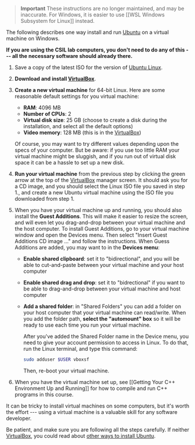 > **Important** These instructions are no longer maintained, and may be inaccurate. For Windows, it is easier to use [[WSL Windows Subsystem for Linux]] instead. 

The following describes one way install and run [Ubuntu](https://www.ubuntu.com/) on a virtual machine on Windows. 

**If you are using the CSIL lab computers, you don't need to do any of this --- all the necessary software should already there.**

1. Save a copy of the latest ISO for the version of [Ubuntu Linux](https://www.ubuntu.com/download/desktop). 
2. **Download and install [VirtualBox](https://www.virtualbox.org/)**.
3. **Create a new virtual machine** for 64-bit Linux. Here are some reasonable default settings for you virtual machine:
   - **RAM**: 4096 MB
   - **Number of CPUs**: 2
   - **Virtual disk size**: 25 GB (choose to create a disk during the installation, and select all the default options)
   - **Video memory**: 128 MB (this is in the [VirtualBox](https://www.virtualbox.org/))
   
   Of course, you may want to try different values depending upon the specs of your computer. But be aware: if you use too little RAM your virtual machine might be sluggish, and if you run out of virtual disk space it can be a hassle to set up a new disk.
   
4. **Run your virtual machine** from the previous step by clicking the green arrow at the top of the [VirtualBox](https://www.virtualbox.org/) manager screen. It should ask you for a CD image, and you should select the Linux ISO file you saved in step 1., and create a new Ubuntu virtual machine using the ISO file you downloaded from step 1. 
    
5. When you have your virtual machine up and running, you should also install the **Guest Additions**. This will make it easier to resize the screen, and will even let you drag-and-drop between your virtual machine and the host computer. To install Guest Additions, go to your virtual machine window and open the Devices menu. Then select "Insert Guest Additions CD image ..." and follow the instructions. When Guess Additions are added, you may want to in the **Devices menu**:
    - **Enable shared clipboard**: set it to "bidirectional", and you will be able to cut-and-paste between your virtual machine and your host computer
    - **Enable shared drag and drop**: set it to "bidrectional" if you want to be able to drag-and-drop between your virtual machine and host computer
    - **Add a shared folder**: in "Shared Folders" you can add a folder on your host computer that your virtual machine can read/write. When you add the folder path, **select the "automount" box** so it will be ready to use each time you run your virtual machine. 
      
	  After you've added the Shared Folder name in the Device menu, you need to give your account permission to access in Linux. To do that, run the Linux terminal, and type this command:
	  ```bash
	  sudo adduser $USER vboxsf
	  ```
	  Then, re-boot your virtual machine.
6. When you have the virtual machine set up, see [[Getting Your C++ Environment Up and Running]] for how to compile and run C++ programs in this course.

It can be tricky to install virtual machines on some computers, but it's worth the effort --- using a virtual machine is a valuable skill for any software developer.

Be patient, and make sure you are following all the steps carefully. If neither [VirtualBox](https://www.virtualbox.org/), you could read about [other ways to install Ubuntu](https://www.ubuntu.com/download/desktop).
